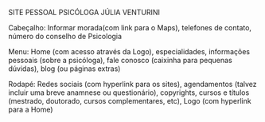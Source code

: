 SITE PESSOAL PSICÓLOGA JÚLIA VENTURINI

Cabeçalho:
Informar morada(com link para o Maps), telefones de contato, número do conselho de Psicologia

Menu:
Home (com acesso através da Logo), especialidades, informações pessoais (sobre a psicóloga), fale conosco (caixinha para pequenas dúvidas), blog (ou páginas extras)

Rodapé:
Redes sociais (com hyperlink para os sites), agendamentos (talvez incluir uma breve anamnese ou questionário), 
copyrights, cursos e títulos (mestrado, doutorado, cursos complementares, etc), Logo (com hyperlink para a Home)
